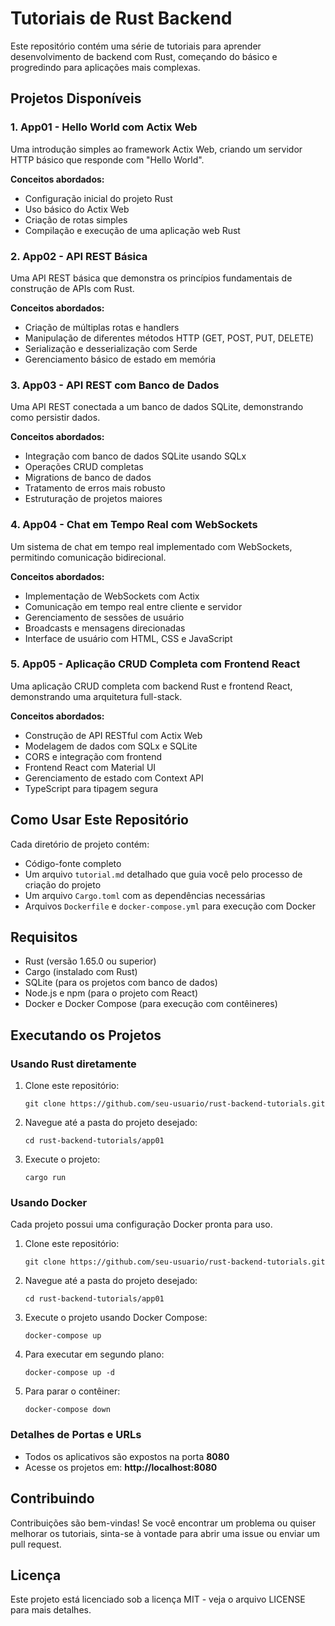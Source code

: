 # Tutoriais de Rust Backend

Este repositório contém uma série de tutoriais para aprender desenvolvimento de backend com Rust, começando do básico e progredindo para aplicações mais complexas.

## Projetos Disponíveis

### 1. App01 - Hello World com Actix Web
Uma introdução simples ao framework Actix Web, criando um servidor HTTP básico que responde com "Hello World".

**Conceitos abordados:**
- Configuração inicial do projeto Rust
- Uso básico do Actix Web
- Criação de rotas simples
- Compilação e execução de uma aplicação web Rust

### 2. App02 - API REST Básica
Uma API REST básica que demonstra os princípios fundamentais de construção de APIs com Rust.

**Conceitos abordados:**
- Criação de múltiplas rotas e handlers
- Manipulação de diferentes métodos HTTP (GET, POST, PUT, DELETE)
- Serialização e desserialização com Serde
- Gerenciamento básico de estado em memória

### 3. App03 - API REST com Banco de Dados
Uma API REST conectada a um banco de dados SQLite, demonstrando como persistir dados.

**Conceitos abordados:**
- Integração com banco de dados SQLite usando SQLx
- Operações CRUD completas
- Migrations de banco de dados
- Tratamento de erros mais robusto
- Estruturação de projetos maiores

### 4. App04 - Chat em Tempo Real com WebSockets
Um sistema de chat em tempo real implementado com WebSockets, permitindo comunicação bidirecional.

**Conceitos abordados:**
- Implementação de WebSockets com Actix
- Comunicação em tempo real entre cliente e servidor
- Gerenciamento de sessões de usuário
- Broadcasts e mensagens direcionadas
- Interface de usuário com HTML, CSS e JavaScript

### 5. App05 - Aplicação CRUD Completa com Frontend React
Uma aplicação CRUD completa com backend Rust e frontend React, demonstrando uma arquitetura full-stack.

**Conceitos abordados:**
- Construção de API RESTful com Actix Web
- Modelagem de dados com SQLx e SQLite
- CORS e integração com frontend
- Frontend React com Material UI
- Gerenciamento de estado com Context API
- TypeScript para tipagem segura

## Como Usar Este Repositório

Cada diretório de projeto contém:
- Código-fonte completo
- Um arquivo `tutorial.md` detalhado que guia você pelo processo de criação do projeto
- Um arquivo `Cargo.toml` com as dependências necessárias
- Arquivos `Dockerfile` e `docker-compose.yml` para execução com Docker

## Requisitos

- Rust (versão 1.65.0 ou superior)
- Cargo (instalado com Rust)
- SQLite (para os projetos com banco de dados)
- Node.js e npm (para o projeto com React)
- Docker e Docker Compose (para execução com contêineres)

## Executando os Projetos

### Usando Rust diretamente

1. Clone este repositório:
   ```
   git clone https://github.com/seu-usuario/rust-backend-tutorials.git
   ```

2. Navegue até a pasta do projeto desejado:
   ```
   cd rust-backend-tutorials/app01
   ```

3. Execute o projeto:
   ```
   cargo run
   ```

### Usando Docker

Cada projeto possui uma configuração Docker pronta para uso.

1. Clone este repositório:
   ```
   git clone https://github.com/seu-usuario/rust-backend-tutorials.git
   ```

2. Navegue até a pasta do projeto desejado:
   ```
   cd rust-backend-tutorials/app01
   ```

3. Execute o projeto usando Docker Compose:
   ```
   docker-compose up
   ```

4. Para executar em segundo plano:
   ```
   docker-compose up -d
   ```

5. Para parar o contêiner:
   ```
   docker-compose down
   ```

### Detalhes de Portas e URLs

- Todos os aplicativos são expostos na porta **8080**
- Acesse os projetos em: **http://localhost:8080**

## Contribuindo

Contribuições são bem-vindas! Se você encontrar um problema ou quiser melhorar os tutoriais, sinta-se à vontade para abrir uma issue ou enviar um pull request.

## Licença

Este projeto está licenciado sob a licença MIT - veja o arquivo LICENSE para mais detalhes.